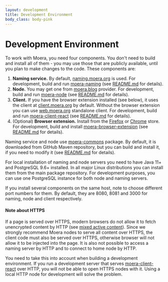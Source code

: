 ```yaml
---
layout: development
title: Development Environment
body_class: body-pink
---
```


# Development Environment

To work with Moera, you need four components. You don't need to build
and install all of them - you may use those that are publicly available,
until you plan to make changes to the code. These components are:

1. **Naming service.** By default, [naming.moera.org][11] is used. For
   development, build and run [moera-naming][3] (see [README.md][4] for
   details).
2. **Node.** You may get one from [moera.blog][16] provider. For
   development, build and run [moera-node][5] (see [README.md][6] for
   details).
3. **Client.** If you have the browser extension installed (see below),
   it uses the client at [client.moera.org][12] by default. Without the
   browser extension you can use [web.moera.org][17] standalone client.
   For development, build and run [moera-client-react][7] (see
   [README.md][8] for details).
4. (Optional) **Browser extension.** Install from the [Firefox][13] or
   [Chrome][15] store. For development, build and install
   [moera-browser-extension][9] (see [README.md][10] for details).

Naming service and node use [moera-commons][1] package. By default, it
is downloaded from GitHub Maven repository, but you can build and
install it, if you need to modify it (see [README.md][2] for details).

For local installation of naming and node servers you need to have Java
11+ and PostgreSQL 9.6+ installed. In all major Linux distributions you
can install them from the main package repository. For development
purposes, you can use one PostgreSQL instance for both node and naming
servers.

If you install several components on the same host, note to choose
different port numbers for them. By default, they are 8080, 8081 and
3000 for naming, node and client respectively.

#### Note about HTTPS

If a page is served over HTTPS, modern browsers do not allow it to fetch
unencrypted content by HTTP (see [mixed active content][14]). Since we
strongly recommend Moera nodes to serve all content over HTTPS, the
client code must also be served over HTTPS, otherwise browser will not
allow it to be injected into the page. It is also not possible to access
a naming server by HTTP and to connect to home node by HTTP.

You need to take this into account when building a development
environment. If you run a development server that serves
[moera-client-react][7] over HTTP, you will not be able to open HTTPS
nodes with it. Using a local HTTP node for development will solve the
problem.

[1]: https://github.com/MoeraOrg/moera-commons
[2]: https://github.com/MoeraOrg/moera-commons/blob/master/README.md
[3]: https://github.com/MoeraOrg/moera-naming
[4]: https://github.com/MoeraOrg/moera-naming/blob/master/README.md
[5]: https://github.com/MoeraOrg/moera-node
[6]: https://github.com/MoeraOrg/moera-node/blob/master/README.md
[7]: https://github.com/MoeraOrg/moera-client-react
[8]: https://github.com/MoeraOrg/moera-client-react/blob/master/README.md
[9]: https://github.com/MoeraOrg/moera-browser-extension
[10]: https://github.com/MoeraOrg/moera-browser-extension/blob/master/README.md
[11]: http://naming.moera.org/
[12]: https://client.moera.org/
[13]: https://addons.mozilla.org/en-US/firefox/addon/moera/
[14]: https://developer.mozilla.org/en-US/docs/Web/Security/Mixed_content
[15]: https://chrome.google.com/webstore/detail/moera/endpkknmpgamhhlojbgifimfcleeeghb
[16]: https://moera.blog
[17]: https://web.moera.org
